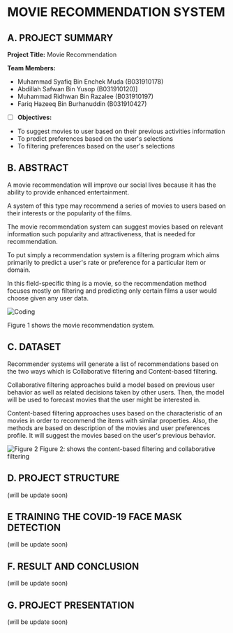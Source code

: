 # MOVIE RECOMMENDATION SYSTEM 

## A. PROJECT SUMMARY

**Project Title:** Movie Recommendation

**Team Members:** 
- Muhammad Syafiq Bin Enchek Muda (B031910178)
- Abdillah Safwan Bin Yusop (B031910120)]
- Muhammad Ridhwan Bin Razalee (B031910197)
- Fariq Hazeeq Bin Burhanuddin (B031910427)


- [ ] **Objectives:**

- To suggest movies to user based on their previous activities information
- To predict preferences based on the user's selections
- To filtering preferences based on the user's selections



##  B. ABSTRACT 

A movie recommendation will improve our social lives because it has the ability to provide enhanced entertainment. 

A system of this type may recommend a series of movies to users based on their interests or the popularity of the films. 

The movie recommendation system can suggest movies based on relevant information such popularity and attractiveness, that is needed for recommendation.

To put simply a recommendation system is a filtering program which aims primarily to predict a user's rate or preference for a particular item or domain.

In this field-specific thing is a movie, so the recommendation method focuses mostly on filtering and predicting only certain films a user would choose given any user data.


![Coding](https://d2h0cx97tjks2p.cloudfront.net/blogs/wp-content/uploads/sites/2/2019/07/recommendation-system-project-in-R.png)

Figure 1 shows the movie recommendation system.


## C.  DATASET

Recommender systems will generate a list of recommendations based on the two ways which is Collaborative filtering and Content-based filtering.

Collaborative filtering approaches build a model based on previous user behavior as well as related decisions taken by other users. 
Then, the model will be used to forecast movies that the user might be interested in.

Content-based filtering approaches uses based on the characteristic of an movies in order to recommend the items with similar properties. 
Also, the methods are based on description of the movies and user preferences profile. 
It will suggest the movies based on the user's previous behavior.

![Figure 2](https://editor.analyticsvidhya.com/uploads/88506recommendation%20system.png)
Figure 2: shows the content-based filtering and collaborative filtering 


## D.   PROJECT STRUCTURE
(will be update soon)

## E   TRAINING THE COVID-19 FACE MASK DETECTION
(will be update soon)

## F.  RESULT AND CONCLUSION
(will be update soon)

## G.   PROJECT PRESENTATION 
(will be update soon)





